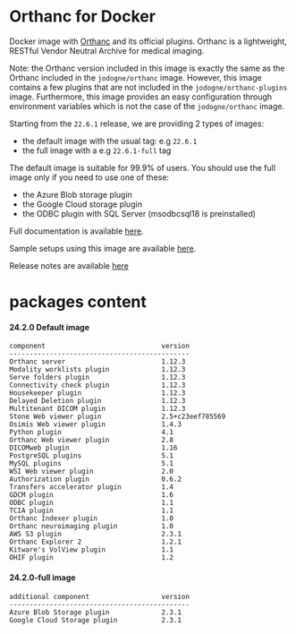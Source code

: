 # Orthanc for Docker
Docker image with [Orthanc](https://www.orthanc-server.com/) and its official plugins. Orthanc is a lightweight, RESTful Vendor Neutral Archive for medical imaging.

Note: the Orthanc version included in this image is exactly the same as the Orthanc included in the `jodogne/orthanc` image.  However,
this image contains a few plugins that are not included in the `jodogne/orthanc-plugins` image.  Furthermore,
this image provides an easy configuration through environment variables which is not the case of the `jodogne/orthanc` image.

Starting from the `22.6.1` release, we are providing 2 types of images:
  - the default image with the usual tag: e.g `22.6.1`
  - the full image with a e.g `22.6.1-full` tag

The default image is suitable for 99.9% of users.
You should use the full image only if you need to use one of these:
  - the Azure Blob storage plugin
  - the Google Cloud storage plugin
  - the ODBC plugin with SQL Server (msodbcsql18 is preinstalled)

Full documentation is available [here](https://book.orthanc-server.com/users/docker-orthancteam.html).

Sample setups using this image are available [here](https://github.com/orthanc-server/orthanc-setup-samples/).

Release notes are available [here](https://github.com/orthanc-server/orthanc-builder/blob/master/release-notes-docker-images.txt)


# packages content

#### 24.2.0 Default image
```
component                             version
---------------------------------------------
Orthanc server                        1.12.3
Modality worklists plugin             1.12.3
Serve folders plugin                  1.12.3
Connectivity check plugin             1.12.3
Housekeeper plugin                    1.12.3
Delayed Deletion plugin               1.12.3
Multitenant DICOM plugin              1.12.3
Stone Web viewer plugin               2.5+c23eef785569
Osimis Web viewer plugin              1.4.3
Python plugin                         4.1
Orthanc Web viewer plugin             2.8
DICOMweb plugin                       1.16
PostgreSQL plugins                    5.1
MySQL plugins                         5.1
WSI Web viewer plugin                 2.0
Authorization plugin                  0.6.2
Transfers accelerator plugin          1.4
GDCM plugin                           1.6
ODBC plugin                           1.1
TCIA plugin                           1.1
Orthanc Indexer plugin                1.0
Orthanc neuroimaging plugin           1.0
AWS S3 plugin                         2.3.1
Orthanc Explorer 2                    1.2.1
Kitware's VolView plugin              1.1
OHIF plugin                           1.2
```

#### 24.2.0-full image 
```
additional component                  version
---------------------------------------------
Azure Blob Storage plugin             2.3.1
Google Cloud Storage plugin           2.3.1
````
